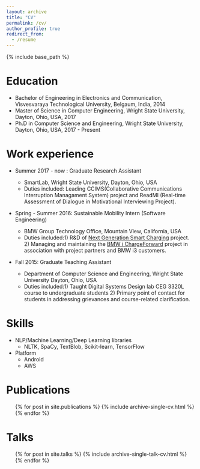 ```yaml
---
layout: archive
title: "CV"
permalink: /cv/
author_profile: true
redirect_from:
  - /resume
---
```


{% include base_path %}

Education
======
* Bachelor of Engineering in Electronics and Communication, Visvesvaraya Technological University, Belgaum, India, 2014
* Master of Science in Computer Engineering, Wright State University, Dayton, Ohio, USA, 2017
* Ph.D in Computer Science and Engineering, Wright State University, Dayton, Ohio, USA, 2017 - Present

Work experience
======
* Summer 2017 - now : Graduate Research Assistant
  * SmartLab, Wright State University, Dayton, Ohio, USA
  * Duties included: Leading CCIMS(Collaborative Communications Interruption Managament System) project and ReadMI (Real-time Assessment of Dialogue in Motivational Interviewing Project). 
  
* Spring - Summer 2016: Sustainable Mobility Intern (Software Engineering)
  * BMW Group Technology Office, Mountain View, California, USA
  * Duties included:1) R&D of [Next Generation Smart Charging](https://www.youtube.com/watch?v=e2WI8hEJKz0) project. 2) Managing and maintaining the [BMW i ChargeForward](https://www.bmwchargeforward.com/#/home) project in association with project partners and BMW i3 customers. 
  
* Fall 2015: Graduate Teaching Assistant
  * Department of Computer Science and Engineering, Wright State University Dayton, Ohio, USA
  * Duties included:1) Taught Digital Systems Design lab CEG 3320L course to undergraduate students 2) Primary point of contact for students in addressing grievances and course-related clarification. 
  
Skills
======
* NLP/Machine Learning/Deep Learning libraries
  * NLTK, SpaCy, TextBlob, Scikit-learn, TensorFlow
* Platform
  * Android
  * AWS

Publications
======
  <ul>{% for post in site.publications %}
    {% include archive-single-cv.html %}
  {% endfor %}</ul>
  
Talks
======
  <ul>{% for post in site.talks %}
    {% include archive-single-talk-cv.html %}
  {% endfor %}</ul>
  

  

